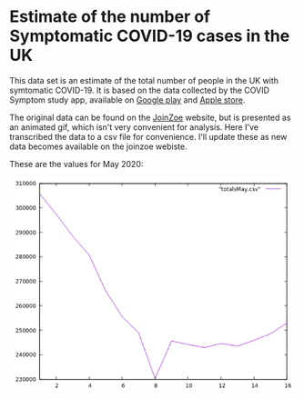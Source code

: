 # Estimate of the number of Symptomatic COVID-19 cases in the UK

This data set is an estimate of the total number of people in the UK with symtomatic COVID-19. It is based on the data collected by the COVID Symptom study app, available on [Google play](https://play.google.com/store/apps/details?id=com.joinzoe.covid_zoe) and [Apple store](https://apps.apple.com/gb/app/covid-symptom-tracker/id1503529611).

The original data can be found on the [JoinZoe](https://covid.joinzoe.com/data) website, but is presented as an animated gif, which isn't very convenient for analysis. Here I've transcribed the data to a csv file for convenience. I'll update these as new data becomes available on the joinzoe webiste.

These are the values for May 2020:

![Graph!](/May.png)
